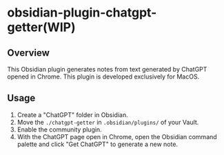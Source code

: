 # obsidian-plugin-chatgpt-getter(WIP)

## Overview

This Obsidian plugin generates notes from text generated by ChatGPT opened in Chrome. This plugin is developed exclusively for MacOS.

## Usage

1. Create a "ChatGPT" folder in Obsidian.
1. Move the `./chatgpt-getter` in `.obsidian/plugins/` of your Vault.
1. Enable the community plugin.
1. With the ChatGPT page open in Chrome, open the Obsidian command palette and click "Get ChatGPT" to generate a new note.
